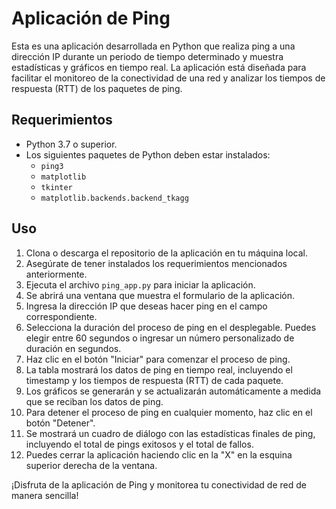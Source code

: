 # Aplicación de Ping

Esta es una aplicación desarrollada en Python que realiza ping a una dirección IP durante un periodo de tiempo determinado y muestra estadísticas y gráficos en tiempo real. La aplicación está diseñada para facilitar el monitoreo de la conectividad de una red y analizar los tiempos de respuesta (RTT) de los paquetes de ping.

## Requerimientos

- Python 3.7 o superior.
- Los siguientes paquetes de Python deben estar instalados:
  - `ping3`
  - `matplotlib`
  - `tkinter`
  - `matplotlib.backends.backend_tkagg`

## Uso

1. Clona o descarga el repositorio de la aplicación en tu máquina local.
2. Asegúrate de tener instalados los requerimientos mencionados anteriormente.
3. Ejecuta el archivo `ping_app.py` para iniciar la aplicación.
4. Se abrirá una ventana que muestra el formulario de la aplicación.
5. Ingresa la dirección IP que deseas hacer ping en el campo correspondiente.
6. Selecciona la duración del proceso de ping en el desplegable. Puedes elegir entre 60 segundos o ingresar un número personalizado de duración en segundos.
7. Haz clic en el botón "Iniciar" para comenzar el proceso de ping.
8. La tabla mostrará los datos de ping en tiempo real, incluyendo el timestamp y los tiempos de respuesta (RTT) de cada paquete.
9. Los gráficos se generarán y se actualizarán automáticamente a medida que se reciban los datos de ping.
10. Para detener el proceso de ping en cualquier momento, haz clic en el botón "Detener".
11. Se mostrará un cuadro de diálogo con las estadísticas finales de ping, incluyendo el total de pings exitosos y el total de fallos.
12. Puedes cerrar la aplicación haciendo clic en la "X" en la esquina superior derecha de la ventana.

¡Disfruta de la aplicación de Ping y monitorea tu conectividad de red de manera sencilla!

